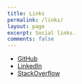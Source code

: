 ```yaml
---
title: Links
permalink: /links/
layout: page
excerpt: Social links.
comments: false
---
```


- <a href="https://github.com/najx/" target="_blank" rel="noopener">GitHub</a>
- <a href="https://www.linkedin.com/in/abdx/" target="_blank" rel="noopener">LinkedIn</a>
- <a href="https://stackoverflow.com/users/19588110/najx" target="_blank" rel="noopener">StackOverflow</a>
